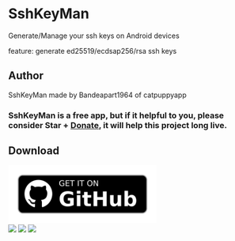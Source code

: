 # SshKeyMan
Generate/Manage your ssh keys on Android devices

feature:
generate ed25519/ecdsap256/rsa ssh keys

## Author
SshKeyMan made by Bandeapart1964 of catpuppyapp

### SshKeyMan is a free app, but if it helpful to you, please consider Star + <a href=https://github.com/catpuppyapp/PuppyGit/blob/main/donate.md>Donate</a>, it will help this project long live.

## Download
<a href="https://github.com/catpuppyapp/PuppySshKeyMan/releases" target="_blank">
    <img src="https://raw.githubusercontent.com/Kunzisoft/Github-badge/main/get-it-on-github.png" alt="GitHub Release Image" style="width:300px;height:auto;">
</a>


<div>
<img src="fastlane/metadata/android/en-US/images/1.png" width=150 />
<img src="fastlane/metadata/android/en-US/images/2.png" width=150 />
<img src="fastlane/metadata/android/en-US/images/3.png" width=150 />
</div>
